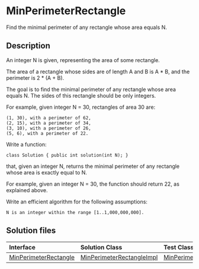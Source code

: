 # MinPerimeterRectangle

Find the minimal perimeter of any rectangle whose area equals N.

## Description

An integer N is given, representing the area of some rectangle.

The area of a rectangle whose sides are of length A and B is A * B, and the perimeter is 2 * (A + B).

The goal is to find the minimal perimeter of any rectangle whose area equals N. The sides of this rectangle should be only integers.

For example, given integer N = 30, rectangles of area 30 are:

	(1, 30), with a perimeter of 62,
	(2, 15), with a perimeter of 34,
	(3, 10), with a perimeter of 26,
	(5, 6), with a perimeter of 22.

Write a function:

	class Solution { public int solution(int N); }

that, given an integer N, returns the minimal perimeter of any rectangle whose area is exactly equal to N.

For example, given an integer N = 30, the function should return 22, as explained above.

Write an efficient algorithm for the following assumptions:

	N is an integer within the range [1..1,000,000,000].

## Solution files

|  Interface | Solution Class  | Test Class  |
| :------------ | :------------ | :------------ |
| [MinPerimeterRectangle](../../../src/main/java/com/iamandu/codechallenger/problems/codility/primeandcomposite/MinPerimeterRectangle.java)  |  [MinPerimeterRectangleImpl](../../../src/main/java/com/iamandu/codechallenger/solutions/wescley/codility/primeandcomposite/MinPerimeterRectangleImpl.java) | [MinPerimeterRectangleTest](../../../src/test/java/com/iamandu/codechallenger/solutions/wescley/codility/primeandcomposite/MinPerimeterRectangleTest.java)  |
